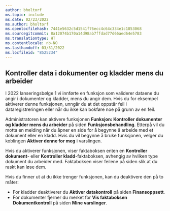 ```yaml
---
author: bholtorf
ms.topic: include
ms.date: 02/23/2022
ms.author: bholtorf
ms.openlocfilehash: 7441e5632c5d1541f76ecc4c64c334e1c1853068
ms.sourcegitcommit: 8a12074b170a14d98ab7ffdad77d66aed64e5783
ms.translationtype: HT
ms.contentlocale: nb-NO
ms.lasthandoff: 03/31/2022
ms.locfileid: "8525234"
---
```

## <a name="check-data-in-documents-and-journals-while-you-work"></a>Kontroller data i dokumenter og kladder mens du arbeider

I 2022 lanseringsbølge 1 vi innførte en funksjon som validerer dataene du angir i dokumenter og kladder, mens du angir dem. Hvis du for eksempel aktiverer denne funksjonen, unngår du at det oppstår feil i dataregistreringen eller når du ikke kan bokføre noe på grunn av en feil. 

Administratoren kan aktivere funksjonen **Funksjon: Kontroller dokumenter og kladder mens du arbeider** på siden **Funksjonsbehandling**. Etterpå vil du motta en melding når du åpner en side for å begynne å arbeide med et dokument eller en kladd. Hvis du vil begynne å bruke funksjonen, velger du koblingen **Aktiver denne for meg** i varslingen. 

Hvis du aktiverer funksjonen, viser faktaboksen enten en **Kontroller dokument**- eller **Kontroller kladd**-faktaboksen, avhengig av hvilken type dokument du arbeider med. Faktaboksen viser feilene på siden slik at du raskt kan løse dem.

Hvis du finner ut at du ikke trenger funksjonen, kan du deaktivere den på to måter:

* For kladder deaktiverer du **Aktiver datakontroll** på siden **Finansoppsett**.
* For dokumenter fjerner du merket for **Vis faktaboksen Dokumentkontroll** på siden **Mine varslinger**.